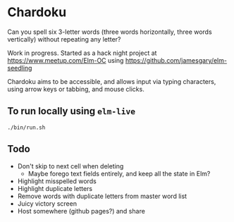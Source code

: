 # Chardoku

Can you spell six 3-letter words (three words horizontally, three words vertically) without repeating any letter?

Work in progress. Started as a hack night project at https://www.meetup.com/Elm-OC using https://github.com/jamesgary/elm-seedling

Chardoku aims to be accessible, and allows input via typing characters, using arrow keys or tabbing, and mouse clicks.

## To run locally using `elm-live`

```
./bin/run.sh
```

## Todo

- Don't skip to next cell when deleting
  - Maybe forego text fields entirely, and keep all the state in Elm?
- Highlight misspelled words
- Highlight duplicate letters
- Remove words with duplicate letters from master word list
- Juicy victory screen
- Host somewhere (github pages?) and share

